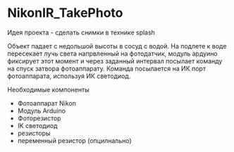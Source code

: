 # NikonIR_TakePhoto

Идея проекта - сделать снимки в технике splash 

Объект падает с недольшой высоты в сосуд с водой. На подлете к воде пересекает лучь света напрвленный на фотодатчик, модуль ардуино фиксирует этот момент и через заданный интервал посылает команду на спуск затвора фотоаппарату. Команда посылается на ИК порт фотоаппарата, используя ИК светодиод.

Необходимые компоненты
 - Фотоаппарат Nikon 
 - Модуль Arduino 
 - Фоторезистор
 - IK светодиод
 - резисторы
 - переменный резистор (опцилнально)
